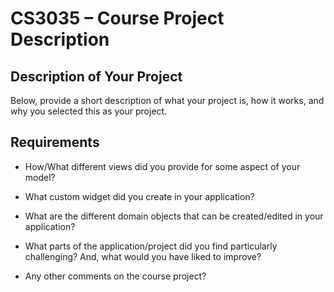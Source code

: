 # CS3035 – Course Project Description

## Description of Your Project

Below, provide a short description of what your project is, how it works, and why you selected this as your project.

## Requirements

- How/What different views did you provide for some aspect of your model?

- What custom widget did you create in your application?

- What are the different domain objects that can be created/edited in
  your application?

- What parts of the application/project did you find particularly challenging?
  And, what would you have liked to improve?

- Any  other comments on the course project?






